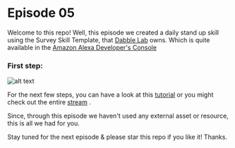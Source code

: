 # Episode 05

Welcome to this repo! Well, this episode we created a daily stand up skill using the Survey Skill Template, that [Dabble Lab](https://www.dabblelab.com/templates) owns. Which is quite available in the [Amazon Alexa Developer's Console](https://developer.amazon.com/alexa/console/ask)

### First step:

![alt text](https://github.com/dabblelab/dabble-alexa-with-sohini/blob/main/Episode%205/Survey-Skill.png)

For the next few steps, you can have a look at this [tutorial](https://youtu.be/3jtkqJCZGTw) or you might check out the entire [stream](https://youtu.be/AE2ZOVKuBFg) .

Since, through this episode we haven't used any external asset or resource, this is all we had for you.

Stay tuned for the next episode & please star this repo if you like it! Thanks.